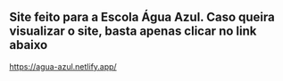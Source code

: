 ## Site feito para a Escola Água Azul. Caso queira visualizar o site, basta apenas clicar no link abaixo
https://agua-azul.netlify.app/
